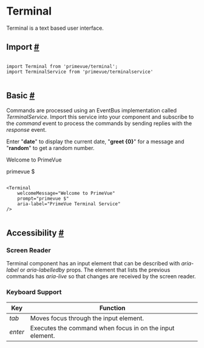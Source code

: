 # Terminal

Terminal is a text based user interface.

## Import [#](https://primevue.org/terminal/#import)

```

import Terminal from 'primevue/terminal';
import TerminalService from 'primevue/terminalservice'


```

## Basic [#](https://primevue.org/terminal/#basic)

Commands are processed using an EventBus implementation called *TerminalService*. Import this service into your component and subscribe to the *command* event to process the commands by sending replies with the *response* event.

Enter "**date**" to display the current date, "**greet {0}**" for a message and "**random**" to get a random number.

Welcome to PrimeVue

primevue $

```

<Terminal
    welcomeMessage="Welcome to PrimeVue"
    prompt="primevue $"
    aria-label="PrimeVue Terminal Service"
/>


```

## Accessibility [#](https://primevue.org/terminal/#accessibility)

### Screen Reader

Terminal component has an input element that can be described with *aria-label* or *aria-labelledby* props. The element that lists the previous commands has *aria-live* so that changes are received by the screen reader.

### Keyboard Support

| Key | Function |
| --- | --- |
| *tab* | Moves focus through the input element. |
| *enter* | Executes the command when focus in on the input element. |